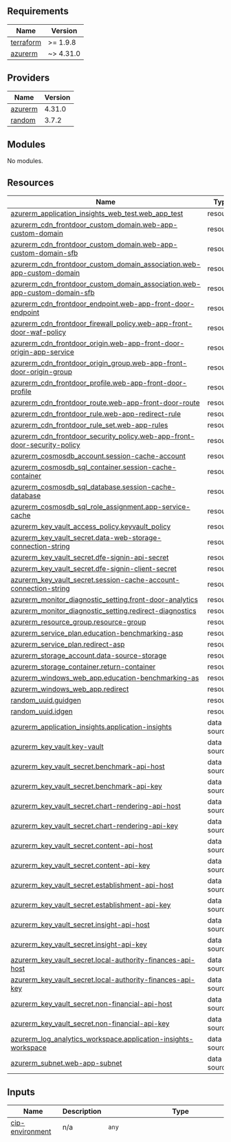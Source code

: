 <!-- BEGIN_TF_DOCS -->
## Requirements

| Name | Version |
|------|---------|
| <a name="requirement_terraform"></a> [terraform](#requirement\_terraform) | >= 1.9.8 |
| <a name="requirement_azurerm"></a> [azurerm](#requirement\_azurerm) | ~> 4.31.0 |

## Providers

| Name | Version |
|------|---------|
| <a name="provider_azurerm"></a> [azurerm](#provider\_azurerm) | 4.31.0 |
| <a name="provider_random"></a> [random](#provider\_random) | 3.7.2 |

## Modules

No modules.

## Resources

| Name | Type |
|------|------|
| [azurerm_application_insights_web_test.web_app_test](https://registry.terraform.io/providers/hashicorp/azurerm/latest/docs/resources/application_insights_web_test) | resource |
| [azurerm_cdn_frontdoor_custom_domain.web-app-custom-domain](https://registry.terraform.io/providers/hashicorp/azurerm/latest/docs/resources/cdn_frontdoor_custom_domain) | resource |
| [azurerm_cdn_frontdoor_custom_domain.web-app-custom-domain-sfb](https://registry.terraform.io/providers/hashicorp/azurerm/latest/docs/resources/cdn_frontdoor_custom_domain) | resource |
| [azurerm_cdn_frontdoor_custom_domain_association.web-app-custom-domain](https://registry.terraform.io/providers/hashicorp/azurerm/latest/docs/resources/cdn_frontdoor_custom_domain_association) | resource |
| [azurerm_cdn_frontdoor_custom_domain_association.web-app-custom-domain-sfb](https://registry.terraform.io/providers/hashicorp/azurerm/latest/docs/resources/cdn_frontdoor_custom_domain_association) | resource |
| [azurerm_cdn_frontdoor_endpoint.web-app-front-door-endpoint](https://registry.terraform.io/providers/hashicorp/azurerm/latest/docs/resources/cdn_frontdoor_endpoint) | resource |
| [azurerm_cdn_frontdoor_firewall_policy.web-app-front-door-waf-policy](https://registry.terraform.io/providers/hashicorp/azurerm/latest/docs/resources/cdn_frontdoor_firewall_policy) | resource |
| [azurerm_cdn_frontdoor_origin.web-app-front-door-origin-app-service](https://registry.terraform.io/providers/hashicorp/azurerm/latest/docs/resources/cdn_frontdoor_origin) | resource |
| [azurerm_cdn_frontdoor_origin_group.web-app-front-door-origin-group](https://registry.terraform.io/providers/hashicorp/azurerm/latest/docs/resources/cdn_frontdoor_origin_group) | resource |
| [azurerm_cdn_frontdoor_profile.web-app-front-door-profile](https://registry.terraform.io/providers/hashicorp/azurerm/latest/docs/resources/cdn_frontdoor_profile) | resource |
| [azurerm_cdn_frontdoor_route.web-app-front-door-route](https://registry.terraform.io/providers/hashicorp/azurerm/latest/docs/resources/cdn_frontdoor_route) | resource |
| [azurerm_cdn_frontdoor_rule.web-app-redirect-rule](https://registry.terraform.io/providers/hashicorp/azurerm/latest/docs/resources/cdn_frontdoor_rule) | resource |
| [azurerm_cdn_frontdoor_rule_set.web-app-rules](https://registry.terraform.io/providers/hashicorp/azurerm/latest/docs/resources/cdn_frontdoor_rule_set) | resource |
| [azurerm_cdn_frontdoor_security_policy.web-app-front-door-security-policy](https://registry.terraform.io/providers/hashicorp/azurerm/latest/docs/resources/cdn_frontdoor_security_policy) | resource |
| [azurerm_cosmosdb_account.session-cache-account](https://registry.terraform.io/providers/hashicorp/azurerm/latest/docs/resources/cosmosdb_account) | resource |
| [azurerm_cosmosdb_sql_container.session-cache-container](https://registry.terraform.io/providers/hashicorp/azurerm/latest/docs/resources/cosmosdb_sql_container) | resource |
| [azurerm_cosmosdb_sql_database.session-cache-database](https://registry.terraform.io/providers/hashicorp/azurerm/latest/docs/resources/cosmosdb_sql_database) | resource |
| [azurerm_cosmosdb_sql_role_assignment.app-service-cache](https://registry.terraform.io/providers/hashicorp/azurerm/latest/docs/resources/cosmosdb_sql_role_assignment) | resource |
| [azurerm_key_vault_access_policy.keyvault_policy](https://registry.terraform.io/providers/hashicorp/azurerm/latest/docs/resources/key_vault_access_policy) | resource |
| [azurerm_key_vault_secret.data-web-storage-connection-string](https://registry.terraform.io/providers/hashicorp/azurerm/latest/docs/resources/key_vault_secret) | resource |
| [azurerm_key_vault_secret.dfe-signin-api-secret](https://registry.terraform.io/providers/hashicorp/azurerm/latest/docs/resources/key_vault_secret) | resource |
| [azurerm_key_vault_secret.dfe-signin-client-secret](https://registry.terraform.io/providers/hashicorp/azurerm/latest/docs/resources/key_vault_secret) | resource |
| [azurerm_key_vault_secret.session-cache-account-connection-string](https://registry.terraform.io/providers/hashicorp/azurerm/latest/docs/resources/key_vault_secret) | resource |
| [azurerm_monitor_diagnostic_setting.front-door-analytics](https://registry.terraform.io/providers/hashicorp/azurerm/latest/docs/resources/monitor_diagnostic_setting) | resource |
| [azurerm_monitor_diagnostic_setting.redirect-diagnostics](https://registry.terraform.io/providers/hashicorp/azurerm/latest/docs/resources/monitor_diagnostic_setting) | resource |
| [azurerm_resource_group.resource-group](https://registry.terraform.io/providers/hashicorp/azurerm/latest/docs/resources/resource_group) | resource |
| [azurerm_service_plan.education-benchmarking-asp](https://registry.terraform.io/providers/hashicorp/azurerm/latest/docs/resources/service_plan) | resource |
| [azurerm_service_plan.redirect-asp](https://registry.terraform.io/providers/hashicorp/azurerm/latest/docs/resources/service_plan) | resource |
| [azurerm_storage_account.data-source-storage](https://registry.terraform.io/providers/hashicorp/azurerm/latest/docs/resources/storage_account) | resource |
| [azurerm_storage_container.return-container](https://registry.terraform.io/providers/hashicorp/azurerm/latest/docs/resources/storage_container) | resource |
| [azurerm_windows_web_app.education-benchmarking-as](https://registry.terraform.io/providers/hashicorp/azurerm/latest/docs/resources/windows_web_app) | resource |
| [azurerm_windows_web_app.redirect](https://registry.terraform.io/providers/hashicorp/azurerm/latest/docs/resources/windows_web_app) | resource |
| [random_uuid.guidgen](https://registry.terraform.io/providers/hashicorp/random/latest/docs/resources/uuid) | resource |
| [random_uuid.idgen](https://registry.terraform.io/providers/hashicorp/random/latest/docs/resources/uuid) | resource |
| [azurerm_application_insights.application-insights](https://registry.terraform.io/providers/hashicorp/azurerm/latest/docs/data-sources/application_insights) | data source |
| [azurerm_key_vault.key-vault](https://registry.terraform.io/providers/hashicorp/azurerm/latest/docs/data-sources/key_vault) | data source |
| [azurerm_key_vault_secret.benchmark-api-host](https://registry.terraform.io/providers/hashicorp/azurerm/latest/docs/data-sources/key_vault_secret) | data source |
| [azurerm_key_vault_secret.benchmark-api-key](https://registry.terraform.io/providers/hashicorp/azurerm/latest/docs/data-sources/key_vault_secret) | data source |
| [azurerm_key_vault_secret.chart-rendering-api-host](https://registry.terraform.io/providers/hashicorp/azurerm/latest/docs/data-sources/key_vault_secret) | data source |
| [azurerm_key_vault_secret.chart-rendering-api-key](https://registry.terraform.io/providers/hashicorp/azurerm/latest/docs/data-sources/key_vault_secret) | data source |
| [azurerm_key_vault_secret.content-api-host](https://registry.terraform.io/providers/hashicorp/azurerm/latest/docs/data-sources/key_vault_secret) | data source |
| [azurerm_key_vault_secret.content-api-key](https://registry.terraform.io/providers/hashicorp/azurerm/latest/docs/data-sources/key_vault_secret) | data source |
| [azurerm_key_vault_secret.establishment-api-host](https://registry.terraform.io/providers/hashicorp/azurerm/latest/docs/data-sources/key_vault_secret) | data source |
| [azurerm_key_vault_secret.establishment-api-key](https://registry.terraform.io/providers/hashicorp/azurerm/latest/docs/data-sources/key_vault_secret) | data source |
| [azurerm_key_vault_secret.insight-api-host](https://registry.terraform.io/providers/hashicorp/azurerm/latest/docs/data-sources/key_vault_secret) | data source |
| [azurerm_key_vault_secret.insight-api-key](https://registry.terraform.io/providers/hashicorp/azurerm/latest/docs/data-sources/key_vault_secret) | data source |
| [azurerm_key_vault_secret.local-authority-finances-api-host](https://registry.terraform.io/providers/hashicorp/azurerm/latest/docs/data-sources/key_vault_secret) | data source |
| [azurerm_key_vault_secret.local-authority-finances-api-key](https://registry.terraform.io/providers/hashicorp/azurerm/latest/docs/data-sources/key_vault_secret) | data source |
| [azurerm_key_vault_secret.non-financial-api-host](https://registry.terraform.io/providers/hashicorp/azurerm/latest/docs/data-sources/key_vault_secret) | data source |
| [azurerm_key_vault_secret.non-financial-api-key](https://registry.terraform.io/providers/hashicorp/azurerm/latest/docs/data-sources/key_vault_secret) | data source |
| [azurerm_log_analytics_workspace.application-insights-workspace](https://registry.terraform.io/providers/hashicorp/azurerm/latest/docs/data-sources/log_analytics_workspace) | data source |
| [azurerm_subnet.web-app-subnet](https://registry.terraform.io/providers/hashicorp/azurerm/latest/docs/data-sources/subnet) | data source |

## Inputs

| Name | Description | Type | Default | Required |
|------|-------------|------|---------|:--------:|
| <a name="input_cip-environment"></a> [cip-environment](#input\_cip-environment) | n/a | `any` | n/a | yes |
| <a name="input_configuration"></a> [configuration](#input\_configuration) | n/a | <pre>map(object({<br>    sku_name               = string<br>    zone_balancing_enabled = bool<br>    worker_count           = number<br>    front_door_sku_name    = string<br>    waf_mode               = string<br>    redirect_app_service   = bool<br>    features = object({<br>      CurriculumFinancialPlanning          = bool<br>      CustomData                           = bool<br>      Trusts                               = bool<br>      LocalAuthorities                     = bool<br>      UserDefinedComparators               = bool<br>      DisableOrganisationClaimCheck        = bool<br>      ForecastRisk                         = bool<br>      TrustComparison                      = bool<br>      FinancialBenchmarkingInsightsSummary = bool<br>      HistoricalTrends                     = bool<br>      HighNeeds                            = bool<br>      FilteredSearch                       = bool<br>      SchoolSpendingPrioritiesSsrCharts    = bool<br>    })<br>    CacheOptions = object({<br>      ReturnYears = object({<br>        SlidingExpiration  = number<br>        AbsoluteExpiration = number<br>      })<br>      CommercialResources = object({<br>        SlidingExpiration  = number<br>        AbsoluteExpiration = number<br>      })<br>    })<br>  }))</pre> | <pre>{<br>  "automated-test": {<br>    "CacheOptions": {<br>      "CommercialResources": {<br>        "AbsoluteExpiration": 60,<br>        "SlidingExpiration": 10<br>      },<br>      "ReturnYears": {<br>        "AbsoluteExpiration": 60,<br>        "SlidingExpiration": 10<br>      }<br>    },<br>    "features": {<br>      "CurriculumFinancialPlanning": true,<br>      "CustomData": true,<br>      "DisableOrganisationClaimCheck": false,<br>      "FilteredSearch": true,<br>      "FinancialBenchmarkingInsightsSummary": true,<br>      "ForecastRisk": true,<br>      "HighNeeds": true,<br>      "HistoricalTrends": true,<br>      "LocalAuthorities": true,<br>      "SchoolSpendingPrioritiesSsrCharts": true,<br>      "TrustComparison": true,<br>      "Trusts": true,<br>      "UserDefinedComparators": true<br>    },<br>    "front_door_sku_name": "Standard_AzureFrontDoor",<br>    "redirect_app_service": false,<br>    "sku_name": "B1",<br>    "waf_mode": "Detection",<br>    "worker_count": 1,<br>    "zone_balancing_enabled": false<br>  },<br>  "development": {<br>    "CacheOptions": {<br>      "CommercialResources": {<br>        "AbsoluteExpiration": 60,<br>        "SlidingExpiration": 10<br>      },<br>      "ReturnYears": {<br>        "AbsoluteExpiration": 60,<br>        "SlidingExpiration": 10<br>      }<br>    },<br>    "features": {<br>      "CurriculumFinancialPlanning": true,<br>      "CustomData": true,<br>      "DisableOrganisationClaimCheck": true,<br>      "FilteredSearch": true,<br>      "FinancialBenchmarkingInsightsSummary": true,<br>      "ForecastRisk": true,<br>      "HighNeeds": true,<br>      "HistoricalTrends": true,<br>      "LocalAuthorities": true,<br>      "SchoolSpendingPrioritiesSsrCharts": true,<br>      "TrustComparison": true,<br>      "Trusts": true,<br>      "UserDefinedComparators": true<br>    },<br>    "front_door_sku_name": "Standard_AzureFrontDoor",<br>    "redirect_app_service": false,<br>    "sku_name": "B1",<br>    "waf_mode": "Detection",<br>    "worker_count": 1,<br>    "zone_balancing_enabled": false<br>  },<br>  "feature": {<br>    "CacheOptions": {<br>      "CommercialResources": {<br>        "AbsoluteExpiration": 60,<br>        "SlidingExpiration": 10<br>      },<br>      "ReturnYears": {<br>        "AbsoluteExpiration": 60,<br>        "SlidingExpiration": 10<br>      }<br>    },<br>    "features": {<br>      "CurriculumFinancialPlanning": true,<br>      "CustomData": true,<br>      "DisableOrganisationClaimCheck": true,<br>      "FilteredSearch": true,<br>      "FinancialBenchmarkingInsightsSummary": true,<br>      "ForecastRisk": true,<br>      "HighNeeds": true,<br>      "HistoricalTrends": true,<br>      "LocalAuthorities": true,<br>      "SchoolSpendingPrioritiesSsrCharts": true,<br>      "TrustComparison": true,<br>      "Trusts": true,<br>      "UserDefinedComparators": true<br>    },<br>    "front_door_sku_name": "Standard_AzureFrontDoor",<br>    "redirect_app_service": true,<br>    "sku_name": "B1",<br>    "waf_mode": "Detection",<br>    "worker_count": 1,<br>    "zone_balancing_enabled": false<br>  },<br>  "pre-production": {<br>    "CacheOptions": {<br>      "CommercialResources": {<br>        "AbsoluteExpiration": 60,<br>        "SlidingExpiration": 10<br>      },<br>      "ReturnYears": {<br>        "AbsoluteExpiration": 60,<br>        "SlidingExpiration": 10<br>      }<br>    },<br>    "features": {<br>      "CurriculumFinancialPlanning": true,<br>      "CustomData": true,<br>      "DisableOrganisationClaimCheck": false,<br>      "FilteredSearch": true,<br>      "FinancialBenchmarkingInsightsSummary": true,<br>      "ForecastRisk": true,<br>      "HighNeeds": true,<br>      "HistoricalTrends": true,<br>      "LocalAuthorities": true,<br>      "SchoolSpendingPrioritiesSsrCharts": true,<br>      "TrustComparison": true,<br>      "Trusts": true,<br>      "UserDefinedComparators": true<br>    },<br>    "front_door_sku_name": "Standard_AzureFrontDoor",<br>    "redirect_app_service": false,<br>    "sku_name": "P0v3",<br>    "waf_mode": "Prevention",<br>    "worker_count": 1,<br>    "zone_balancing_enabled": false<br>  },<br>  "production": {<br>    "CacheOptions": {<br>      "CommercialResources": {<br>        "AbsoluteExpiration": 60,<br>        "SlidingExpiration": 10<br>      },<br>      "ReturnYears": {<br>        "AbsoluteExpiration": 60,<br>        "SlidingExpiration": 10<br>      }<br>    },<br>    "features": {<br>      "CurriculumFinancialPlanning": true,<br>      "CustomData": true,<br>      "DisableOrganisationClaimCheck": false,<br>      "FilteredSearch": true,<br>      "FinancialBenchmarkingInsightsSummary": true,<br>      "ForecastRisk": true,<br>      "HighNeeds": true,<br>      "HistoricalTrends": true,<br>      "LocalAuthorities": true,<br>      "SchoolSpendingPrioritiesSsrCharts": true,<br>      "TrustComparison": true,<br>      "Trusts": true,<br>      "UserDefinedComparators": true<br>    },<br>    "front_door_sku_name": "Standard_AzureFrontDoor",<br>    "redirect_app_service": true,<br>    "sku_name": "P1v3",<br>    "waf_mode": "Prevention",<br>    "worker_count": 1,<br>    "zone_balancing_enabled": false<br>  },<br>  "test": {<br>    "CacheOptions": {<br>      "CommercialResources": {<br>        "AbsoluteExpiration": 60,<br>        "SlidingExpiration": 10<br>      },<br>      "ReturnYears": {<br>        "AbsoluteExpiration": 60,<br>        "SlidingExpiration": 10<br>      }<br>    },<br>    "features": {<br>      "CurriculumFinancialPlanning": true,<br>      "CustomData": true,<br>      "DisableOrganisationClaimCheck": true,<br>      "FilteredSearch": true,<br>      "FinancialBenchmarkingInsightsSummary": true,<br>      "ForecastRisk": true,<br>      "HighNeeds": true,<br>      "HistoricalTrends": true,<br>      "LocalAuthorities": true,<br>      "SchoolSpendingPrioritiesSsrCharts": true,<br>      "TrustComparison": true,<br>      "Trusts": true,<br>      "UserDefinedComparators": true<br>    },<br>    "front_door_sku_name": "Standard_AzureFrontDoor",<br>    "redirect_app_service": false,<br>    "sku_name": "P0v3",<br>    "waf_mode": "Prevention",<br>    "worker_count": 1,<br>    "zone_balancing_enabled": false<br>  }<br>}</pre> | no |
| <a name="input_dfe-signin"></a> [dfe-signin](#input\_dfe-signin) | n/a | `any` | n/a | yes |
| <a name="input_environment"></a> [environment](#input\_environment) | n/a | `any` | n/a | yes |
| <a name="input_environment-prefix"></a> [environment-prefix](#input\_environment-prefix) | n/a | `any` | n/a | yes |
| <a name="input_location"></a> [location](#input\_location) | n/a | `any` | n/a | yes |

## Outputs

No outputs.
<!-- END_TF_DOCS -->